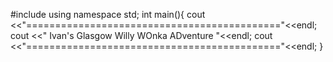 #include <iostream>
using namespace std;
int main(){
cout <<"============================================"<<endl;
cout <<"     Ivan's Glasgow Willy WOnka ADventure    "<<endl;
cout <<"============================================"<<endl;
}
